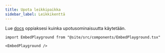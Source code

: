 ```yaml
---
title: Upota leikkipaikka
sidebar_label: Leikkikenttä
---
```


Lue [docs](intro) oppiaksesi kuinka upotusominaisuutta käytetään.

```mdx-code-block
import EmbedPlayground from "@site/src/components/EmbedPlayground.tsx"

<EmbedPlayground />
```
